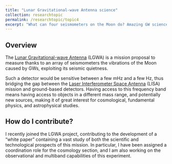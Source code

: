 ```yaml
---
title: "Lunar Gravitational-wave Antenna science"
collection: researchtopic
permalink: /researchtopic/topic4
excerpt: "What can four seismometers on the Moon do? Amazing GW science!"
---
```


## Overview
The <a href="http://lgwa.unicam.it" target="_blank">Lunar Gravitational-wave Antenna</a> (LGWA) is a mission proposal to measure thanks to an array of seismometers the vibrations of the Moon caused by GWs, exploiting its seismic quietness. 

Such a detector would be sensitive between a few mHz and a few Hz, thus bridging the gap between the <a href="https://www.elisascience.org" target="_blank">Laser Interferometer Space Antenna</a> (LISA) mission and ground-based detectors. Having access to this frequency band means having access to objects in a different mass range, and potentially new sources, making it of great interest for cosmological, fundamental physics, and astrophysical studies.

## How do I contribute?

I recently joined the LGWA project, contributing to the development of a “white paper” containing a vast study of both the scientific and technological prospects of this mission. In particular, I have been assigned a coordination role for the cosmology section, and I am also working on the observational and multiband capabilities of this experiment.

